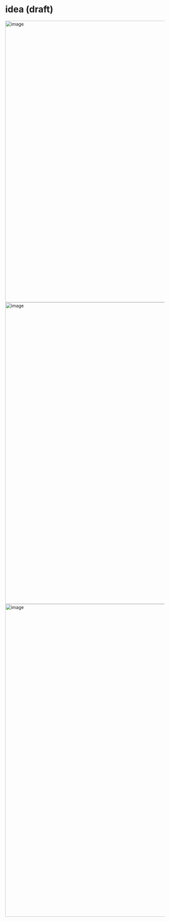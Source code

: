 # idea (draft)


<img width="887" alt="image" src="https://github.com/user-attachments/assets/bd62b45d-a5bc-480d-9bbe-5d29fe3be012" />

<img width="950" alt="image" src="https://github.com/user-attachments/assets/9aef3ea9-ce6c-4726-b47a-ba2464591508" />
<img width="985" alt="image" src="https://github.com/user-attachments/assets/f7dd25a4-be48-4cf0-a64e-d2529c9f3505" />


